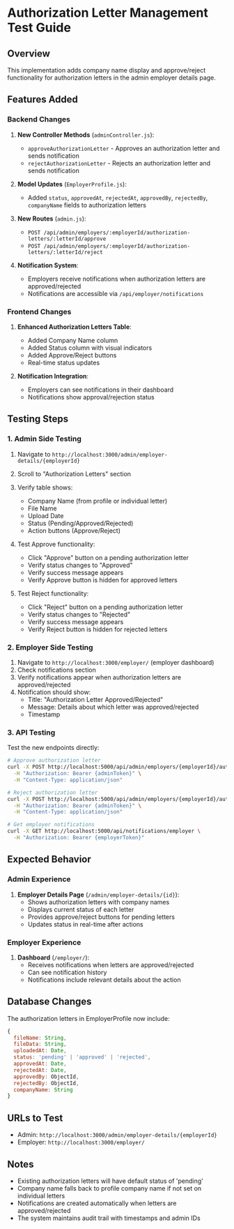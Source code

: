 # Authorization Letter Management Test Guide

## Overview
This implementation adds company name display and approve/reject functionality for authorization letters in the admin employer details page.

## Features Added

### Backend Changes
1. **New Controller Methods** (`adminController.js`):
   - `approveAuthorizationLetter` - Approves an authorization letter and sends notification
   - `rejectAuthorizationLetter` - Rejects an authorization letter and sends notification

2. **Model Updates** (`EmployerProfile.js`):
   - Added `status`, `approvedAt`, `rejectedAt`, `approvedBy`, `rejectedBy`, `companyName` fields to authorization letters

3. **New Routes** (`admin.js`):
   - `POST /api/admin/employers/:employerId/authorization-letters/:letterId/approve`
   - `POST /api/admin/employers/:employerId/authorization-letters/:letterId/reject`

4. **Notification System**:
   - Employers receive notifications when authorization letters are approved/rejected
   - Notifications are accessible via `/api/employer/notifications`

### Frontend Changes
1. **Enhanced Authorization Letters Table**:
   - Added Company Name column
   - Added Status column with visual indicators
   - Added Approve/Reject buttons
   - Real-time status updates

2. **Notification Integration**:
   - Employers can see notifications in their dashboard
   - Notifications show approval/rejection status

## Testing Steps

### 1. Admin Side Testing
1. Navigate to `http://localhost:3000/admin/employer-details/{employerId}`
2. Scroll to "Authorization Letters" section
3. Verify table shows:
   - Company Name (from profile or individual letter)
   - File Name
   - Upload Date
   - Status (Pending/Approved/Rejected)
   - Action buttons (Approve/Reject)

4. Test Approve functionality:
   - Click "Approve" button on a pending authorization letter
   - Verify status changes to "Approved"
   - Verify success message appears
   - Verify Approve button is hidden for approved letters

5. Test Reject functionality:
   - Click "Reject" button on a pending authorization letter
   - Verify status changes to "Rejected"
   - Verify success message appears
   - Verify Reject button is hidden for rejected letters

### 2. Employer Side Testing
1. Navigate to `http://localhost:3000/employer/` (employer dashboard)
2. Check notifications section
3. Verify notifications appear when authorization letters are approved/rejected
4. Notification should show:
   - Title: "Authorization Letter Approved/Rejected"
   - Message: Details about which letter was approved/rejected
   - Timestamp

### 3. API Testing
Test the new endpoints directly:

```bash
# Approve authorization letter
curl -X POST http://localhost:5000/api/admin/employers/{employerId}/authorization-letters/{letterId}/approve \
  -H "Authorization: Bearer {adminToken}" \
  -H "Content-Type: application/json"

# Reject authorization letter
curl -X POST http://localhost:5000/api/admin/employers/{employerId}/authorization-letters/{letterId}/reject \
  -H "Authorization: Bearer {adminToken}" \
  -H "Content-Type: application/json"

# Get employer notifications
curl -X GET http://localhost:5000/api/notifications/employer \
  -H "Authorization: Bearer {employerToken}"
```

## Expected Behavior

### Admin Experience
1. **Employer Details Page** (`/admin/employer-details/{id}`):
   - Shows authorization letters with company names
   - Displays current status of each letter
   - Provides approve/reject buttons for pending letters
   - Updates status in real-time after actions

### Employer Experience
1. **Dashboard** (`/employer/`):
   - Receives notifications when letters are approved/rejected
   - Can see notification history
   - Notifications include relevant details about the action

## Database Changes
The authorization letters in EmployerProfile now include:
```javascript
{
  fileName: String,
  fileData: String,
  uploadedAt: Date,
  status: 'pending' | 'approved' | 'rejected',
  approvedAt: Date,
  rejectedAt: Date,
  approvedBy: ObjectId,
  rejectedBy: ObjectId,
  companyName: String
}
```

## URLs to Test
- Admin: `http://localhost:3000/admin/employer-details/{employerId}`
- Employer: `http://localhost:3000/employer/`

## Notes
- Existing authorization letters will have default status of 'pending'
- Company name falls back to profile company name if not set on individual letters
- Notifications are created automatically when letters are approved/rejected
- The system maintains audit trail with timestamps and admin IDs